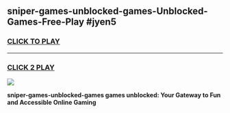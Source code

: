 
## sniper-games-unblocked-games-Unblocked-Games-Free-Play #jyen5
<h3>
<a href="https://us.freeplayer.one?title=sniper-games-unblocked-games&ref=9M">CLICK TO PLAY</a></h3>
<hr>

<h3>
<a href="https://us.freeplayer.one?title=sniper-games-unblocked-games&ref=9M">CLICK 2 PLAY</a>
  
</h3>

<a href="https://us.freeplayer.one?title=sniper-games-unblocked-games&ref=9M"><img src="https://clearcache.store/games.png"></a>


**sniper-games-unblocked-games games unblocked: Your Gateway to Fun and Accessible Online Gaming**
